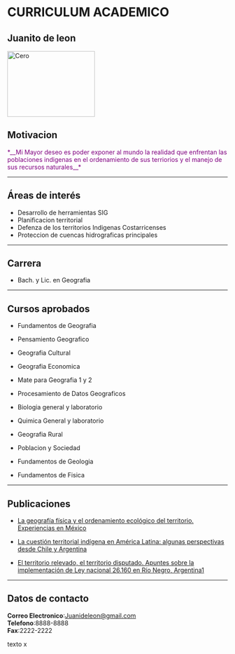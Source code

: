 # __CURRICULUM ACADEMICO__

## __Juanito de leon__

<img src="https://us.123rf.com/450wm/ammentorp/ammentorp1812/ammentorp181200327/114245914-empresario-sonriente-de-pie-al-aire-libre-con-los-brazos-cruzados-.jpg?ver=6" alt="Cero" style="width:200px;height:150px;">

## __Motivacion__

 <p style="color:purple;"> *__Mi Mayor deseo es poder exponer al mundo la realidad que enfrentan las poblaciones indigenas en el ordenamiento de sus terriorios y el manejo de sus recursos naturales__* </p>

____________________________________________________________________

## __Áreas de interés__

- Desarrollo de herramientas SIG  
- Planificacion territorial
- Defenza de los territorios Indigenas Costarricenses
- Proteccion de cuencas hidrograficas principales 

___________________________________________________________________

## __Carrera__

- Bach. y Lic. en Geografia

___________________________________________________________________

## __Cursos aprobados__

- Fundamentos de Geografia

- Pensamiento Geografico

- Geografia Cultural

- Geografia Economica

- Mate para Geografia 1 y 2

- Procesamiento de Datos Geograficos

- Biologia general y laboratorio

- Quimica General y laboratorio

- Geografia Rural

- Poblacion y Sociedad

- Fundamentos de Geologia

- Fundamentos de Fisica

_____________________________________________________________________

## __Publicaciones__

- [La geografía física y
el ordenamiento ecológico
del territorio. Experiencias en México](https://www.redalyc.org/pdf/539/53907604.pdf)

- [La cuestión territorial indígena en
América Latina: algunas perspectivas
desde Chile y Argentina](https://www.redalyc.org/pdf/300/30042325001.pdf)

- [El territorio relevado,
el territorio disputado. Apuntes sobre la
implementación de Ley nacional 26.160
en Río Negro, Argentina1](https://www.redalyc.org/pdf/300/30042325002.pdf)
_____________________________________________________________________

## __Datos de contacto__

__Correo Electronico__:Juanideleon@gmail.com  
__Telefono__:8888-8888  
__Fax__:2222-2222  

texto x

